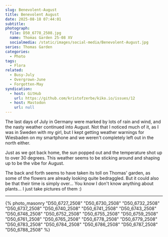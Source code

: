 ```yaml
---
slug: Benevolent-August
title: Benevolent August
date: 2025-08-18 07:44:01
subtitle:
photograph:
  file: D50_6778_2508.jpg
  name: Thomas Garden 25-08 XV
  socialmedia: /static/images/social-media/Benevolent-August.jpg
series: Thomas Garden
categories:
  - Photo
tags:
  - Flora
related:
  - Busy-July
  - Overgrown-June
  - Forgotten-May
syndication:
  - host: GitHub
    url: https://github.com/kristofzerbe/kiko.io/issues/12
  - host: Mastodon
    url: null
---
```


The last days of July in Germany were marked by lots of rain and wind, and the nasty weather continued into August. Not that I noticed much of it, as I was in Sweden with my girl, but I kept getting weather warnings for Wiesbaden on my smartphone and we weren't completely left out in the north either.

Just as we got back home, the sun popped out and the temperature shot up to over 30 degrees. This weather seems to be sticking around and shaping up to be the vibe for August.

The back and forth seems to have taken its toll on Thomas' garden, as some of the flowers are already looking quite bedraggled. But it could also be that their time is simply over... You know I don't know anything about plants... I just take pictures of them :)

<!-- more -->

---

{% photo_masonry
"D50_6727_2508"
"D50_6730_2508"
"D50_6732_2508"
"D50_6737_2508"
"D50_6740_2508"
"D50_6741_2508"
"D50_6743_2508"
"D50_6748_2508"
"D50_6752_2508"
"D50_6755_2508"
"D50_6759_2508"
"D50_6761_2508"
"D50_6765_2508"
"D50_6778_2508"
"D50_6779_2508"
"D50_6783_2508"
"D50_6784_2508"
"D50_6786_2508"
"D50_6787_2508"
"D50_6788_2508"
%}
